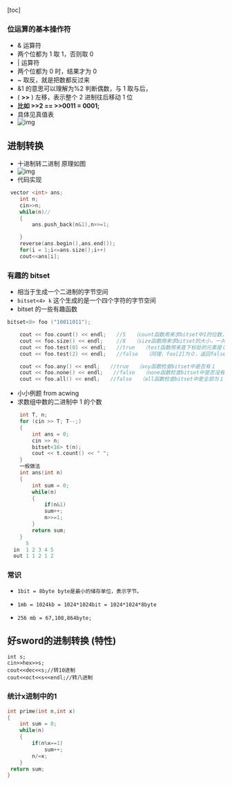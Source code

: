 [toc]

### 位运算的基本操作符

- & 运算符
- 两个位都为 1 取 1，否则取 0
- | 运算符
- 两个位都为 0 时，结果才为 0
- ~ 取反，就是把数都反过来
- &1 的意思可以理解为%2 判断偶数，与 1 取与后，
- ( **>>** ) 左移，表示整个 2 进制往后移动 1 位
- **比如 >>2 == >>0011 = 0001;**
- 具体见真值表
- ![img](C:/vscode/算法竞赛/img/例.jpg)

## 进制转换

- 十进制转二进制 原理如图
- ![img](C:/vscode/算法竞赛/img/10转2.png)
- 代码实现

```C++ {.line-numbers}
 vector <int> ans;
    int n;
    cin>>n;
    while(n)//
    {
        ans.push_back(n&1),n>>=1;

    }
    reverse(ans.begin(),ans.end());
    for(i = 1;i<=ans.size();i++)
    cout<<ans[i];
```

### 有趣的 bitset

- 相当于生成一个二进制的字节空间
- `bitset<4> k` 这个生成的是一个四个字符的字节空间
- bitset 的一些有趣函数

```C++ {.line-numbers}
bitset<8> foo ("10011011");

    cout << foo.count() << endl;　　//5　　（count函数用来求bitset中1的位数，foo中共有５个１
    cout << foo.size() << endl;　　 //8　　（size函数用来求bitset的大小，一共有８位
    cout << foo.test(0) << endl;　　//true　　（test函数用来查下标处的元素是０还是１，并返回false或true，此处foo[0]为１，返回true
    cout << foo.test(2) << endl;　　//false　　（同理，foo[2]为０，返回false

    cout << foo.any() << endl;　　//true　　（any函数检查bitset中是否有１
    cout << foo.none() << endl;　　//false　　（none函数检查bitset中是否没有１
    cout << foo.all() << endl;　　//false　　（all函数检查bitset中是全部为１
```

- 小小例题 from acwing
- 求数组中数的二进制中 1 的个数

```C++ {.line-numbers}
    int T, n;
    for (cin >> T; T--;)
    {
        int ans = 0;
        cin >> n;
        bitset<16> t(n);
        cout << t.count() << " ";
    }
    一般做法
    int ans(int n)
    {
        int sum = 0;
        while(n)
        {
            if(n&1)
            sum++;
            n>>=1;
        }
        return sum;
    }
      5
  in  1 2 3 4 5
  out 1 1 2 1 2
```

### 常识

-     1bit = 8byte byte是最小的储存单位，表示字节。
-     1mb = 1024kb = 1024*1024bit = 1024*1024*8byte
-     256 mb = 67,108,864byte;

## 好sword的进制转换 (特性)
    int s;
    cin>>hex>>s;
    cout<<dec<<s;//转10进制
    cout<<oct<<s<<endl;//转八进制
    
### 统计x进制中的1
```C++ {.line-numbers} 
int prime(int n,int x)
{   
    int sum = 0;
    while(n)
    {
        if(n%x==1)
            sum++;
        n/=x;
    }
 return sum;
}
```